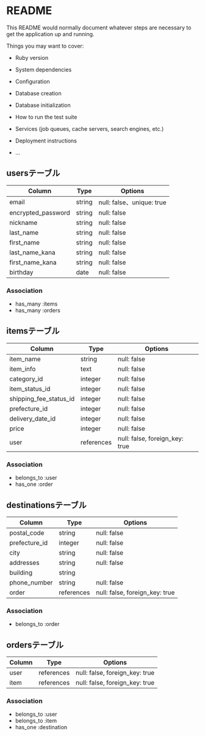 # README

This README would normally document whatever steps are necessary to get the
application up and running.

Things you may want to cover:

* Ruby version

* System dependencies

* Configuration

* Database creation

* Database initialization

* How to run the test suite

* Services (job queues, cache servers, search engines, etc.)

* Deployment instructions

* ...

## usersテーブル

|Column                |Type       |Options                       |
|----------------------|-----------|------------------------------|
| email                | string    | null: false、unique: true    |
| encrypted_password   | string    | null: false                  |
| nickname             | string    | null: false                  |
| last_name            | string    | null: false                  |
| first_name           | string    | null: false                  |
| last_name_kana       | string    | null: false                  |
| first_name_kana      | string    | null: false                  |
| birthday             | date      | null: false                  |

### Association
 - has_many :items
 - has_many :orders



## itemsテーブル

|Column                    |Type           |Options                             |
|--------------------------|---------------|------------------------------------|
| item_name                | string        | null: false                        |
| item_info                | text          | null: false                        |
| category_id              | integer       | null: false                        |
| item_status_id           | integer       | null: false                        |
| shipping_fee_status_id   | integer       | null: false                        |
| prefecture_id            | integer       | null: false                        |
| delivery_date_id         | integer       | null: false                        |
| price                    | integer       | null: false                        |
| user                     | references    | null: false, foreign_key: true     |

### Association
 - belongs_to :user
 - has_one :order




## destinationsテーブル

|Column                    |Type           |Options                            |
|--------------------------|---------------|-----------------------------------|
| postal_code              | string        | null: false                       |
| prefecture_id            | integer       | null: false                       |
| city                     | string        | null: false                       |
| addresses                | string        | null: false                       |
| building                 | string        |                                   |
| phone_number             | string        | null: false                       |
| order                    | references    | null: false, foreign_key: true    |


### Association
 - belongs_to :order





## ordersテーブル
|Column                 |Type           |Options                       |
|------------------|---------------|-----------------------------------|
| user             | references    | null: false, foreign_key: true    |
| item             | references    | null: false, foreign_key: true    |

### Association
- belongs_to :user
- belongs_to :item
- has_one :destination
